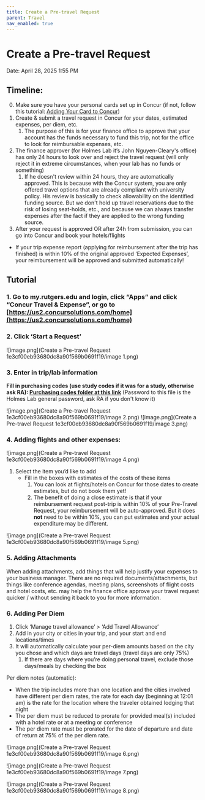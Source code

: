 ```yaml
---
title: Create a Pre-travel Request
parent: Travel
nav_enabled: true 
---
```


# Create a Pre-travel Request
Date: April 28, 2025 1:55 PM

## **Timeline**:
0. Make sure you have your personal cards set up in Concur (if not, follow this tutorial: [Adding Your Card to Concur](https://holmeslab.github.io/holmeslab/docs/Admin/add-card-to-concur))
1. Create & submit a travel request in Concur for your dates, estimated expenses, per diem, etc.
    1. The purpose of this is for your finance office to approve that your account has the funds necessary to fund this trip, not for the office to look for reimbursable expenses, etc.
2. The finance approver (for Holmes Lab it’s John Nguyen-Cleary's office) has only 24 hours to look over and reject the travel request (will only reject it in extreme circumstances, when your lab has no funds or something)
    1. If he doesn't review within 24 hours, they are automatically approved. This is because with the Concur system, you are only offered travel options that are already compliant with university policy. His review is basically to check allowability on the identified funding source. But we don't hold up travel reservations due to the risk of losing seat-holds, etc., and because we can always transfer expenses after the fact if they are applied to the wrong funding source.
3. After your request is approved OR after 24h from submission, you can go into Concur and book your hotels/flights

* If your trip expense report (applying for reimbursement after the trip has finished) is within 10% of the original approved ‘Expected Expenses’, your reimbursement will be approved and submitted automatically!

## **Tutorial**

### 1.  Go to my.rutgers.edu and login, click “Apps” and click “Concur Travel & Expense”, or go to [https://us2.concursolutions.com/home](https://us2.concursolutions.com/home)
### 2. Click ‘Start a Request’
![image.png](Create a Pre-travel Request 1e3cf00eb93680dc8a90f569b0691f19/image 1.png)

### 3. Enter in trip/lab information
**Fill in purchasing codes (use study codes if it was for a study, otherwise ask RA): [Purchasing codes folder at this link](https://rutgers.box.com/s/8ly56weil3wey89dd6n6hw3eoaid06x9)**
(Password to this file is the Holmes Lab general password, ask RA if you don't know it)

![image.png](Create a Pre-travel Request 1e3cf00eb93680dc8a90f569b0691f19/image 2.png)
![image.png](Create a Pre-travel Request 1e3cf00eb93680dc8a90f569b0691f19/image 3.png)

### 4. **Adding flights and other expenses:** 
![image.png](Create a Pre-travel Request 1e3cf00eb93680dc8a90f569b0691f19/image 4.png)
1. Select the item you’d like to add
    - Fill in the boxes with estimates of the costs of these items
        1. You can look at flights/hotels on Concur for those dates to create estimates, but do not book them yet!
        2. The benefit of doing a close estimate is that if your reimbursement request post-trip is within 10% of your Pre-Travel Request, your reimbursement will be auto-approved. But it does **not** need to be within 10%, you can put estimates and your actual expenditure may be different.

![image.png](Create a Pre-travel Request 1e3cf00eb93680dc8a90f569b0691f19/image 5.png)

### 5. **Adding Attachments**

When adding attachments, add things that will help justify your expenses to your business manager. There are no required documents/attachments, but things like conference agendas, meeting plans, screenshots of flight costs and hotel costs, etc. may help the finance office approve your travel request quicker / without sending it back to you for more information.

### 6. **Adding Per Diem**
1. Click ‘Manage travel allowance’ > ‘Add Travel Allowance’
2. Add in your city or cities in your trip, and your start and end locations/times
3. It will automatically calculate your per-diem amounts based on the city you chose and which days are travel days (travel days are only 75%)
    1. If there are days where you’re doing personal travel, exclude those days/meals by checking the box

Per diem notes (automatic):
- When the trip includes more than one location and the cities involved have different per diem rates, the rate for each day (beginning at 12:01 am) is the rate for the location where the traveler obtained lodging that night
- The per diem must be reduced to prorate for provided meal(s) included with a hotel rate or at a meeting or conference
- The per diem rate must be prorated for the date of departure and date of return at 75% of the per diem rate.

![image.png](Create a Pre-travel Request 1e3cf00eb93680dc8a90f569b0691f19/image 6.png)

![image.png](Create a Pre-travel Request 1e3cf00eb93680dc8a90f569b0691f19/image 7.png)

![image.png](Create a Pre-travel Request 1e3cf00eb93680dc8a90f569b0691f19/image 8.png)

